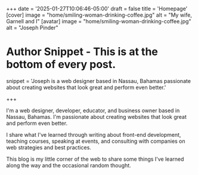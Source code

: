 +++
date = '2025-01-27T10:06:46-05:00'
draft = false
title = 'Homepage'
[cover]
  image = "home/smiling-woman-drinking-coffee.jpg"
  alt = "My wife, Garnell and I"
[avatar]
  image = "home/smiling-woman-drinking-coffee.jpg"
  alt = "Joseph Pinder"
  # Author Snippet - This is at the bottom of every post.
  snippet = 'Joseph is a web designer based in Nassau, Bahamas passionate about creating websites that look great and perform even better.'

+++

I'm a web designer, developer, educator, and business owner based in Nassau, Bahamas. I'm passionate about creating websites that look great and perform even better.

I share what I've learned through writing about front-end development, teaching courses, speaking at events, and consulting with companies on web strategies and best practices.

This blog is my little corner of the web to share some things I've learned along the way and the occasional random thought.